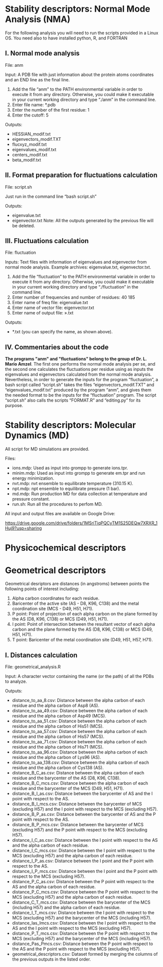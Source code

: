 # Stability descriptors: Normal Mode Analysis (NMA)

For the following analysis you will need to run the scripts provided in a Linux OS. You need also to have installed python, R, and FORTRAN

## I.	Normal mode analysis

File: anm

Input: A PDB file with just information about the protein atoms coordinates and an END line as the final line.

1.	Add the file “anm” to the PATH environmental variable in order to execute it from any directory. Otherwise, you could make it executable in your current working directory and type “./anm” in the command line.
2.	Enter file name: *.pdb
3.	Enter the number of the first residue: 1
4.	Enter the cutoff: 5
 
Outputs: 
-	HESSIAN_modif.txt
-	eigenvectors_modif.TXT
-	flucxyz_modif.txt
-	eigenvalues_modif.txt
-	centers_modif.txt
-	beta_modif.txt

## II.	Format preparation for fluctuations calculation

File: script.sh 

Just run in the command line “bash script.sh”

Outputs:
-	eigenvalue.txt
-	eigenvector.txt
Note: All the outputs generated by the previous file will be deleted.

## III.	Fluctuations calculation

File: fluctuation

Inputs: Text files with information of eigenvalues and eigenvector from normal mode analysis. Example archives: eigenvalue.txt, eigenvector.txt.

1.	Add the file “fluctuation” to the PATH environmental variable in order to execute it from any directory. Otherwise, you could make it executable in your current working directory and type “./fluctuation” in the command line.
2.	Enter number of frequencies and number of residues: 40 185
3.	Enter name of freq file: eigenvalue.txt
4.	Enter name of vector file: eigenvector.txt 
5.	Enter name of output file: ».txt
 
Outputs: 
-	*.txt (you can specify the name, as shown above).

## IV.	Commentaries about the code

**The programs "anm" and "fluctuations" belong to the group of Dr. L. Mario Amzel**. The first one performs the normal mode analysis per se, and the second one calculates the fluctuations per residue using as inputs the eigenvalues and eigenvectors calculated from the normal mode analysis. Nevertheless, in order to generate the inputs for the program “fluctuation”, a bash script called “script.sh” takes the files “eigenvectors_modif.TXT” and “eigenvalues_modif.txt” produced by the program “anm”, and gives them the needed format to be the inputs for the “fluctuation” program. The script “script.sh” also calls the scripts “FORMAT.R” and “editing.py” for its purpose.

# Stability descriptors: Molecular Dynamics (MD)

All script for MD simulations are provided. 

Files:
 -	ions.mdp: Used as input into grompp to generate ions.tpr.
 - 	minim.mdp: Used as input into grompp to generate em.tpr and run energy minimization.
 -	nvt.mdp: nvt ensemble to equilibrate temperature (310.15 K). 	
 -	npt.mdp: npt ensemble to equilibrate pressure (1 bar).
 -	md.mdp: Run production MD for data collection at temperature and pressure constant.
 -	run.sh: Run all the procedures to perfom MD.
 
 All input and output files are available on Google Drive:
 
 https://drive.google.com/drive/folders/1MSriTiqPQCyTM1S25DEQw7XRXR_1Huj9?usp=sharing
 
# Physicochemical descriptors

# Geometrical descriptors

Geometrical desriptors are distances (in angstroms) between points the following points of interest including:

1. Alpha carbon coordinates for each residue.
2. Baricenter of the active site (AS - D8, K96, C138) and the metal coordination site (MCS - D49, H51, H71).
3. P point: Point of projection of each alpha carbon on the plane formed by the AS (D8, K96, C138) or MCS (D49, H51, H71).
4. I point: Point of intersection between the resultant vector of each alpha carbon and the plane formed by the AS (D8, K96, C138) or MCS (D49, H51, H71).
5. T point: Baricenter of the metal coordination site (D49, H51, H57, H71).

## I.	Distances calculation

File: geometrical_analysis.R

Input: A character vector containing the name (or the path) of all the PDBs to analyze.
 
Outputs: 

-	distance_to_aa_8.csv: Distance between the alpha carbon of each residue and the alpha carbon of Asp8 (AS).
-	distance_to_aa_49.csv: Distance between the alpha carbon of each residue and the alpha carbon of Asp49 (MCS).
-	distance_to_aa_51.csv: Distance between the alpha carbon of each residue and the alpha carbon of His51 (MCS).
-	distance_to_aa_57.csv: Distance between the alpha carbon of each residue and the alpha carbon of His57 (MCS).
-	distance_to_aa_71.csv: Distance between the alpha carbon of each residue and the alpha carbon of His71 (MCS).
-	distance_to_aa_96.csv: Distance between the alpha carbon of each residue and the alpha carbon of Lys96 (AS).
-	distance_to_aa_138.csv: Distance between the alpha carbon of each residue and the alpha carbon of Cys138 (AS).
-	distance_B_C_as.csv: Distance between the alpha carbon of each residue and the barycenter of the AS (D8, K96, C138).
-	distance_B_C_mcs.csv: Distance between the alpha carbon of each residue and the barycenter of the MCS (D49, H51, H71).
-	distance_B_I_as.csv: Distance between the barycenter of AS and the I point with respect to the AS.
-	distance_B_I_mcs.csv: Distance between the barycenter of MCS (excluding H57) and the I point with respect to the MCS (excluding H57).
-	distance_B_P_as.csv: Distance between the barycenter of AS and the P point with respect to the AS.
-	distance_B_P_mcs.csv: Distance between the barycenter of MCS (excluding H57) and the P point with respect to the MCS (excluding H57).
-	distance_I_C_as.csv: Distance between the I point with respect to the AS and the alpha carbon of each residue.
-	distance_I_C_mcs.csv: Distance between the I point with respect to the MCS (excluding H57) and the alpha carbon of each residue.
-	distance_I_P_as.csv: Distance between the I point and the P point with respect to the AS.
-	distance_I_P_mcs.csv: Distance between the I point and the P point with respect to the MCS (excluding H57).
-	distance_P_C_as.csv: Distance between the P point with respect to the AS and the alpha carbon of each residue.
-	distance_P_C_mcs.csv: Distance between the P point with respect to the MCS (excluding H57) and the alpha carbon of each residue.
-	distance_C_T_mcs.csv: Distance between the barycenter of the MCS (including H57) and the alpha carbon of each residue.
-	distance_I_T_mcs.csv: Distance between the I point with respect to the MCS (excluding H57) and the barycenter of the MCS (including H57).
-	distance_Ias_Imcs.csv: Distance between the I point with respect to the AS and the I point with respect to the MCS (excluding H57). 
-	distance_P_T_mcs.csv: Distance between the P point with respect to the MCS (excluding H57) and the barycenter of the MCS (including H57).
-	distance_Pas_Pmcs.csv: Distance between the P point with respect to the AS and the P point with respect to the MCS (excluding H57).
-	geometrical_descriptors.csv: Dataset formed by merging the columns of the previous outputs in the listed order.

